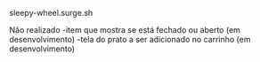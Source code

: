 sleepy-wheel.surge.sh

Não realizado
-item que mostra se está fechado ou aberto (em desenvolvimento)
-tela do prato a ser adicionado no carrinho (em desenvolvimento)

